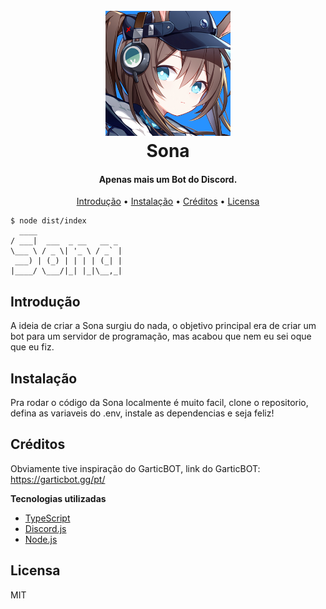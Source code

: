 
<h1 align="center">
  <br>
  <img src="./.github/images/sona.png" alt="Sona" width="200">
  <br>
  Sona
  <br>
</h1>

<h4 align="center">Apenas mais um Bot do Discord.</h4>

<p align="center">
  <a href="#introdução">Introdução</a> •
  <a href="#instalação">Instalação</a> •
  <a href="#créditos">Créditos</a> •
  <a href="#licensa">Licensa</a>
</p>

 ```
 $ node dist/index
   ____
 / ___|  ___  _ __   __ _
 \___ \ / _ \| '_ \ / _` |
  ___) | (_) | | | | (_| |
 |____/ \___/|_| |_|\__,_|
 ```
## Introdução

A ideia de criar a Sona surgiu do nada, o objetivo principal era de criar um bot para um servidor de programação, mas acabou que nem eu sei oque que eu fiz. 

## Instalação

Pra rodar o código da Sona localmente é muito facil, clone o repositorio, defina as variaveis do .env, instale as dependencias e seja feliz!

## Créditos

Obviamente tive inspiração do GarticBOT, link do GarticBOT: https://garticbot.gg/pt/

**Tecnologias utilizadas**
- [TypeScript](https://www.typescriptlang.org/pt/)
- [Discord.js](https://discord.js.org/)
- [Node.js](https://nodejs.org/)

## Licensa

MIT